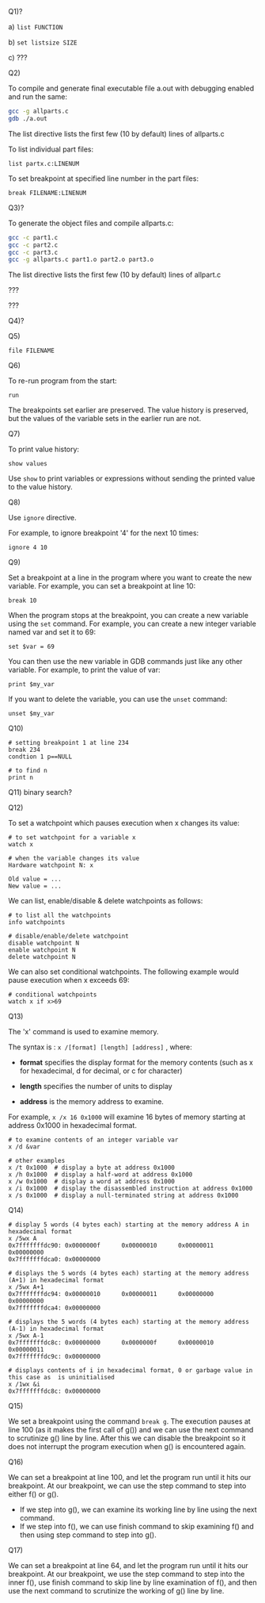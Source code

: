 

Q1)?

a) `list FUNCTION`

b) `set listsize SIZE`

c) ???

Q2) 

To compile and generate final executable file a.out with debugging enabled and run the same:
```bash
gcc -g allparts.c
gdb ./a.out
```
The list directive lists the first few (10 by default) lines of allparts.c

To list individual part files:
```gdb
list partx.c:LINENUM
``` 
To set breakpoint at specified line number in the part files:
```gdb
break FILENAME:LINENUM
```

Q3)?

To generate the object files and compile allparts.c:
```bash
gcc -c part1.c
gcc -c part2.c
gcc -c part3.c
gcc -g allparts.c part1.o part2.o part3.o
```
The list directive lists the first few (10 by default) lines of allpart.c

???

???

Q4)?




Q5) 

```gdb
file FILENAME
```



Q6) 

To re-run program from the start:
```gdb
run
```
The breakpoints set earlier are preserved.
The value history is preserved, but the values of the variable sets in the earlier run are not.


Q7)

To print value history:
```gdb
show values
```
Use `show` to print variables or expressions without sending the printed value to the value history.

Q8)

Use `ignore` directive.

For example, to ignore breakpoint '4' for the next 10 times: 
```gdb
ignore 4 10
```

Q9)

Set a breakpoint at a line in the program where you want to create the new variable. For example, you can set a breakpoint at line 10:
```gdb
break 10
```
When the program stops at the breakpoint, you can create a new variable using the `set` command. For example, you can create a new integer variable named var and set it to 69:
```gdb
set $var = 69
```
You can then use the new variable in GDB commands just like any other variable. For example, to print the value of var:
```gdb
print $my_var
```
If you want to delete the variable, you can use the `unset` command:
```gdb
unset $my_var
```


Q10)

```gdb
# setting breakpoint 1 at line 234
break 234
condtion 1 p==NULL

# to find n
print n
```


Q11) binary search?


Q12)

To set a watchpoint which pauses execution when x changes its value:
```gdb
# to set watchpoint for a variable x
watch x

# when the variable changes its value
Hardware watchpoint N: x

Old value = ...
New value = ...
```
We can list, enable/disable & delete watchpoints as follows:
```gdb
# to list all the watchpoints
info watchpoints

# disable/enable/delete watchpoint
disable watchpoint N
enable watchpoint N
delete watchpoint N
```
We can also set conditional watchpoints. The following example would pause execution when x exceeds 69:
```gdb
# conditional watchpoints
watch x if x>69
```

Q13)

The 'x' command is used to examine memory.

The syntax is : `x /[format] [length] [address]` , where:

- **format** specifies the display format for the memory contents (such as x for hexadecimal, d for decimal, or c for character)

- **length** specifies the number of units to display

- **address** is the memory address to examine.

For example, `x /x 16 0x1000` will examine 16 bytes of memory starting at address 0x1000 in hexadecimal format.
```gdb
# to examine contents of an integer variable var
x /d &var

# other examples
x /t 0x1000  # display a byte at address 0x1000
x /h 0x1000  # display a half-word at address 0x1000
x /w 0x1000  # display a word at address 0x1000
x /i 0x1000  # display the disassembled instruction at address 0x1000
x /s 0x1000  # display a null-terminated string at address 0x1000
```


Q14)
```gdb
# display 5 words (4 bytes each) starting at the memory address A in hexadecimal format
x /5wx A
0x7fffffffdc90: 0x0000000f      0x00000010      0x00000011      0x00000000
0x7fffffffdca0: 0x00000000

# displays the 5 words (4 bytes each) starting at the memory address (A+1) in hexadecimal format
x /5wx A+1
0x7fffffffdc94: 0x00000010      0x00000011      0x00000000      0x00000000
0x7fffffffdca4: 0x00000000

# displays the 5 words (4 bytes each) starting at the memory address (A-1) in hexadecimal format
x /5wx A-1
0x7fffffffdc8c: 0x00000000      0x0000000f      0x00000010      0x00000011
0x7fffffffdc9c: 0x00000000

# displays contents of i in hexadecimal format, 0 or garbage value in this case as  is uninitialised
x /1wx &i
0x7fffffffdc8c: 0x00000000
```


Q15)

We set a breakpoint using the command `break g`. The execution pauses at line 100 (as it makes the first call of g()) and we can use the next command to scrutinize g() line by line. After this we can disable the breakpoint so it does not interrupt the program execution when g() is encountered again.


Q16)

We can set a breakpoint at line 100, and let the program run until it hits our breakpoint. At our breakpoint, we can use the step command to step into either f() or g().
- If we step into g(), we can examine its working line by line using the next command.
- If we step into f(), we can use finish command to skip examining f() and then using step command to step into g().


Q17)

We can set a breakpoint at line 64, and let the program run until it hits our breakpoint. At our breakpoint, we use the step command to step into the inner f(), use finish command to skip line by line examination of f(), and then use the next command to scrutinize the working of g() line by line.
